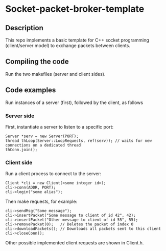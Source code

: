 # Socket-packet-broker-template

## Description

This repo implements a basic template for C++ socket programming (client/server model) to exchange packets between clients.


## Compiling the code

Run the two makefiles (server and client sides).

## Code examples

Run instances of a server (first), followed by the client, as follows


### Server side

First, instantiate a server to listen to a specific port:
```
Server *serv = new Server(PORT);
thread thLoop(Server::LoopRequests, ref(serv)); // waits for new connections on a dedicated thread
thConn.join();
```

### Client side

Run a client process to connect to the server:
```
Client *cli = new Client(<some integer id>);
cli->conn(ADDR, PORT);
cli->login("some alias");
```

Then make requests, for example:
```
cli->sendMsg("Some message"); 
cli->insertPacket("Some message to client of id 42", 42);
cli->insertPacket("Other message to client of id 55", 55);
cli->removePacket(0);   // Deletes the packet of index 0
cli->downloadPackets(); // Downloads all packets sent to this client
cli->closeConn();
```

Other possible implemented client requests are shown in Client.h.


